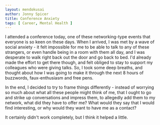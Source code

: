 ```yaml
---
layout: mendokusai
author: Jonny Spicer
title: Conference Anxiety
tags: [ Career, Mental Health ]
---
```

I attended a conference today, one of these networking-type events that everyone is so keen on
these days. When I arrived, I was met by a wave of social anxiety - it felt impossible for me
to be able to talk to any of these strangers, or even handle being in a room with them all day,
and I was desperate to walk right back out the door and go back to bed. I'd already made the
effort to get there though, and felt obliged to stay to support my colleagues who were giving
talks. So, I took some deep breaths, and thought about how I was going to make it through the
next 8 hours of buzzwords, faux-enthusiasm and free pens.

In the end, I decided to try to frame things differently - instead of worrying so much about
what all these people might think of me, that I ought to go and strike up conversations and
impress them, to allegedly add them to my network, what did they have to offer me? What
would they say that I would find interesting, or why would they want to have me as a contact?

It certainly didn't work completely, but I think it helped a little.
